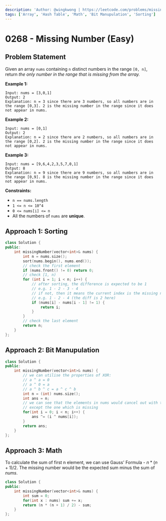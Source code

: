 ```yaml
---
description: 'Author: @wingkwong | https://leetcode.com/problems/missing-number/'
tags: ['Array', 'Hash Table', 'Math', 'Bit Manupulation', 'Sorting']
---
```


# 0268 - Missing Number (Easy)

## Problem Statement

Given an array `nums` containing `n` distinct numbers in the range `[0, n]`, return _the only number in the range that is missing from the array._

**Example 1:**

```
Input: nums = [3,0,1]
Output: 2
Explanation: n = 3 since there are 3 numbers, so all numbers are in the range [0,3]. 2 is the missing number in the range since it does not appear in nums.
```

**Example 2:**

```
Input: nums = [0,1]
Output: 2
Explanation: n = 2 since there are 2 numbers, so all numbers are in the range [0,2]. 2 is the missing number in the range since it does not appear in nums.
```

**Example 3:**

```
Input: nums = [9,6,4,2,3,5,7,0,1]
Output: 8
Explanation: n = 9 since there are 9 numbers, so all numbers are in the range [0,9]. 8 is the missing number in the range since it does not appear in nums.
```

**Constraints:**

* `n == nums.length`
* `1 <= n <= 10^4`
* `0 <= nums[i] <= n`
* All the numbers of `nums` are **unique**.

## Approach 1: Sorting

```cpp
class Solution {
public:
    int missingNumber(vector<int>& nums) {
        int n = nums.size();
        sort(nums.begin(), nums.end());
        // check the first element
        if (nums.front() != 0) return 0;
        // check [1, n)
        for (int i = 1; i < n; i++) {
            // after sorting, the difference is expected to be 1
            // e.g. 1 - 2 - 3 - 4
            // if not, then it means the current index is the missing number
            // e.g. 1 - 2 - 4 (the diff is 2 here)
            if (nums[i] - nums[i - 1] != 1) {
                return i;
            }
        }
        // check the last element
        return n;
    }
};
```

## Approach 2: Bit Manupulation

```cpp
class Solution {
public:
    int missingNumber(vector<int>& nums) {
        // we can utilise the properties of XOR:
        // a ^ a = 0
        // a ^ 0 = a
        // a ^ b ^ c = a ^ c ^ b
        int n = (int) nums.size();
        int ans = n;
        // we can see that the elements in nums would cancel out with their indices
        // except the one which is missing
        for(int i = 0; i < n; i++) {
            ans ^= (i ^ nums[i]);
        }
        return ans;
    }
};
```

## Approach 3: Math

To calculate the sum of first n element, we can use Gauss' Formula - $n * (n + 1) / 2$. The missing number would be the expected sum minus the sum of $nums$.

```cpp
class Solution {
public:
    int missingNumber(vector<int>& nums) {
        int sum = 0;
        for(int x : nums) sum += x;
        return (n * (n + 1) / 2) - sum; 
    }
};
```